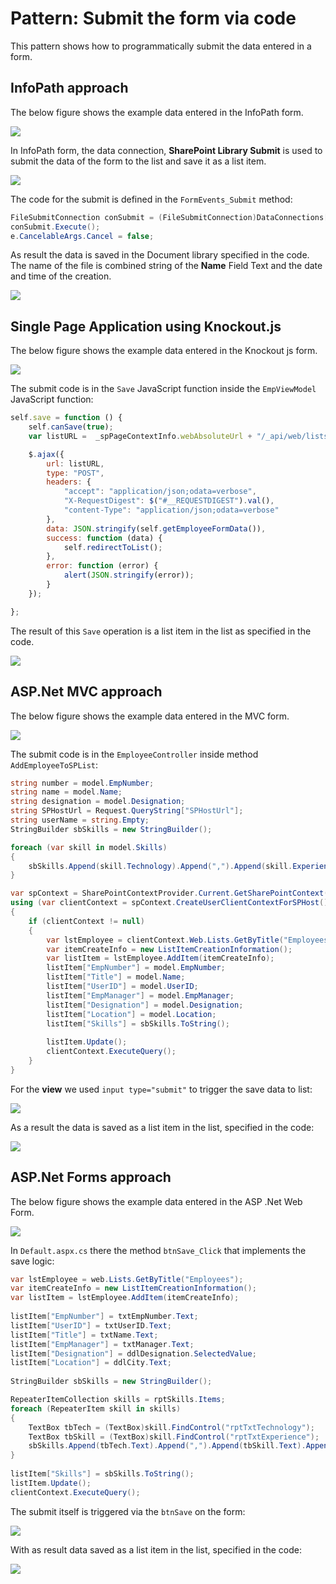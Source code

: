 # Pattern: Submit the form via code #
This pattern shows how to programmatically submit the data entered in a form.

## InfoPath approach ##
The below figure shows the example data entered in the InfoPath form.

![](http://i.imgur.com/OJbc30H.png)

In InfoPath form, the data connection, **SharePoint Library Submit** is used to submit the data of the form to the list and save it as a list item.

![](http://i.imgur.com/LPZJbnr.png)

The code for the submit is defined in the `FormEvents_Submit` method:

```C#
FileSubmitConnection conSubmit = (FileSubmitConnection)DataConnections["SharePoint Library Submit"];
conSubmit.Execute();
e.CancelableArgs.Cancel = false;
```

As result the data is saved in the Document library specified in the code. The name of the file is combined string of the **Name** Field Text and the date and time of the creation.

![](http://i.imgur.com/2UluRNc.png)

## Single Page Application using Knockout.js ##
The below figure shows the example data entered in the Knockout js form.

![](http://i.imgur.com/9CfsL5g.png)

The submit code is in the `Save` JavaScript function inside the `EmpViewModel` JavaScript function:

```JavaScript
self.save = function () {
    self.canSave(true);        
    var listURL =  _spPageContextInfo.webAbsoluteUrl + "/_api/web/lists/getbytitle('" + employeeListname + "')/items";

    $.ajax({
        url: listURL,
        type: "POST",
        headers: {
            "accept": "application/json;odata=verbose",
            "X-RequestDigest": $("#__REQUESTDIGEST").val(),
            "content-Type": "application/json;odata=verbose"
        },
        data: JSON.stringify(self.getEmployeeFormData()),
        success: function (data) {
            self.redirectToList();
        },
        error: function (error) {
            alert(JSON.stringify(error));
        }
    });

};
```

The result of this `Save` operation is a list item in the list as specified in the code.

![](http://i.imgur.com/qN6KFKe.png)

## ASP.Net MVC approach ##
The below figure shows the example data entered in the MVC form.

![](http://i.imgur.com/FNZm4i9.png)

The submit code is in the `EmployeeController` inside method `AddEmployeeToSPList`:

```C#
string number = model.EmpNumber;
string name = model.Name;
string designation = model.Designation;
string SPHostUrl = Request.QueryString["SPHostUrl"];
string userName = string.Empty;
StringBuilder sbSkills = new StringBuilder();

foreach (var skill in model.Skills)
{
    sbSkills.Append(skill.Technology).Append(",").Append(skill.Experience).Append(";");
}

var spContext = SharePointContextProvider.Current.GetSharePointContext(HttpContext);
using (var clientContext = spContext.CreateUserClientContextForSPHost())
{
    if (clientContext != null)
    {
        var lstEmployee = clientContext.Web.Lists.GetByTitle("Employees");
        var itemCreateInfo = new ListItemCreationInformation();
        var listItem = lstEmployee.AddItem(itemCreateInfo);
        listItem["EmpNumber"] = model.EmpNumber;
        listItem["Title"] = model.Name;
        listItem["UserID"] = model.UserID;
        listItem["EmpManager"] = model.EmpManager;
        listItem["Designation"] = model.Designation;
        listItem["Location"] = model.Location;
        listItem["Skills"] = sbSkills.ToString();
    
        listItem.Update();
        clientContext.ExecuteQuery();
    }
}
```

For the **view** we used `input type="submit"` to trigger the save data to list:

![](http://i.imgur.com/g2y6DEp.png)

As a result the data is saved as a list item in the list, specified in the code:

![](http://i.imgur.com/jlhp2ss.png)

## ASP.Net Forms approach ##
The below figure shows the example data entered in the ASP .Net Web Form.

![](http://i.imgur.com/Eojpn7g.png)

In `Default.aspx.cs` there the method `btnSave_Click` that implements the save logic:

```C#
var lstEmployee = web.Lists.GetByTitle("Employees");
var itemCreateInfo = new ListItemCreationInformation();
var listItem = lstEmployee.AddItem(itemCreateInfo);
             
listItem["EmpNumber"] = txtEmpNumber.Text;
listItem["UserID"] = txtUserID.Text;
listItem["Title"] = txtName.Text;
listItem["EmpManager"] = txtManager.Text;
listItem["Designation"] = ddlDesignation.SelectedValue;
listItem["Location"] = ddlCity.Text;
             
StringBuilder sbSkills = new StringBuilder();

RepeaterItemCollection skills = rptSkills.Items;
foreach (RepeaterItem skill in skills)
{
    TextBox tbTech = (TextBox)skill.FindControl("rptTxtTechnology");
    TextBox tbSkill = (TextBox)skill.FindControl("rptTxtExperience");
    sbSkills.Append(tbTech.Text).Append(",").Append(tbSkill.Text).Append(";");
}
             
listItem["Skills"] = sbSkills.ToString();
listItem.Update();
clientContext.ExecuteQuery();
```

The submit itself is triggered via the `btnSave` on the form:

![](http://i.imgur.com/Vs3fWEg.png)

With as result data saved as a list item in the list, specified in the code:

![](http://i.imgur.com/PpwbJcE.png)


